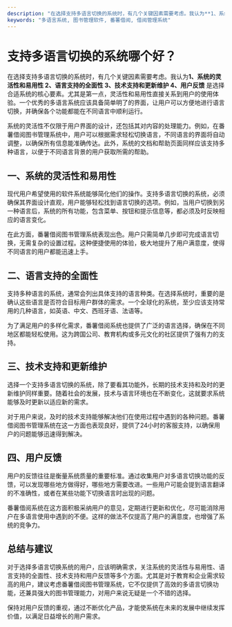 ```yaml
---
description: "在选择支持多语言切换的系统时，有几个关键因素需要考虑。我认为**1、系统的灵活性和易用性 2、语言支持的全面性 3、技术支持和更新维护 4、用户反馈** 是选择合适系统的核心要素。尤其是第一点，灵活性和易用性直接关系到用户的使用体验。一个优秀的多语言系统应该具备简单明了的界面，让用户可以方便地进行语言切换，并确保各个功能都能在不同语言中顺利运行。"
keywords: "多语言系统, 图书管理软件, 番薯借阅, 借阅管理系统"
---
```

# 支持多语言切换的系统哪个好？

在选择支持多语言切换的系统时，有几个关键因素需要考虑。我认为**1、系统的灵活性和易用性 2、语言支持的全面性 3、技术支持和更新维护 4、用户反馈** 是选择合适系统的核心要素。尤其是第一点，灵活性和易用性直接关系到用户的使用体验。一个优秀的多语言系统应该具备简单明了的界面，让用户可以方便地进行语言切换，并确保各个功能都能在不同语言中顺利运行。

系统的灵活性不仅限于用户界面的设计，还包括其对内容的处理能力。例如，在番薯借阅图书管理系统中，用户可以根据需求轻松切换语言，不同语言的界面将自动调整，以确保所有信息能准确传达。此外，系统的文档和帮助页面同样应该支持多种语言，以便于不同语言背景的用户获取所需的帮助。

## **一、系统的灵活性和易用性**

现代用户希望使用的软件系统能够简化他们的操作。支持多语言切换的系统，必须确保其界面设计直观，用户能够轻松找到语言切换的选项。例如，当用户切换到另一种语言后，系统的所有功能，包含菜单、按钮和提示信息等，都必须及时反映相应的语言变化。

在此方面，番薯借阅图书管理系统表现出色。用户只需简单几步即可完成语言切换，无需复杂的设置过程。这种便捷使用的体验，极大地提升了用户满意度，使得不同语言的用户都能迅速上手。

## **二、语言支持的全面性**

支持多种语言的系统，通常会列出具体支持的语言种类。在选择系统时，重要的是确认这些语言是否符合目标用户群体的需求。一个全球化的系统，至少应该支持常用的几种语言，如英语、中文、西班牙语、法语等。

为了满足用户的多样化需求，番薯借阅系统也提供了广泛的语言选择，确保在不同地区都能轻松使用。这为跨国公司、教育机构或多元文化的社区提供了强有力的支持。

## **三、技术支持和更新维护**

选择一个支持多语言切换的系统，除了要看其功能外，长期的技术支持和及时的更新维护同样重要。随着社会的发展，技术与语言环境也在不断变化，这就要求系统能够及时更新以适应新的需求。

对于用户来说，及时的技术支持能够解决他们在使用过程中遇到的各种问题。番薯借阅图书管理系统在这一方面也表现良好，提供了24小时的客服支持，以确保用户的问题能够迅速得到解决。

## **四、用户反馈**

用户的反馈往往是衡量系统质量的重要标准。通过收集用户对多语言切换功能的反馈，可以发现哪些地方做得好，哪些地方需要改进。一些用户可能会提到语言翻译的不准确性，或者在某些功能下切换语言时出现的问题。

番薯借阅系统在这方面积极采纳用户的意见，定期进行更新和优化，尽可能消除用户在多语言使用中遇到的不便。这样的做法不仅提高了用户的满意度，也增强了系统的竞争力。

## **总结与建议**

对于选择多语言切换系统的用户，应该明确需求，关注系统的灵活性与易用性、语言支持的全面性、技术支持和用户反馈等多个方面。尤其是对于教育和企业需求较高的用户，建议考虑番薯借阅图书管理系统，它不仅提供了高效的多语言切换功能，还兼具强大的图书管理能力，对用户来说无疑是一个不错的选择。

保持对用户反馈的重视，通过不断优化产品，才能使系统在未来的发展中继续发挥价值，以满足日益增长的用户需求。
